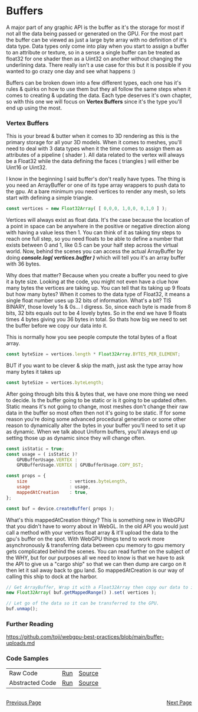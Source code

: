 # Buffers

A major part of any graphic API is the buffer as it's the storage for most if not all the data being passed or generated on the GPU. For the most part the buffer can be viewed as just a large byte array with no definition of it's data type. Data types only come into play when you start to assign a buffer to an attribute or texture, so in a sense a single buffer can be treated as float32 for one shader then as a Uint32 on another without changing the underlining data. There really isn't a use case for this but it is possible if you wanted to go crazy one day and see what happens :)

Buffers can be broken down into a few different types, each one has it's rules & quirks on how to use them but they all follow the same steps when it comes to creating & updating the data. Each type deserves it's own chapter, so with this one we will focus on **Vertex Buffers** since it's the type you'll end up using the most.

### Vertex Buffers
This is your bread & butter when it comes to 3D rendering as this is the primary storage for all your 3D models. When it comes to meshes, you'll need to deal with 3 data types when it the time comes to assign them as attributes of a pipeline ( shader ). All data related to the vertex will always be a Float32 while the data defining the faces ( triangles ) will either be Uint16 or Uint32.

I know in the beginning I said buffer's don't really have types. The thing is you need an ArrayBuffer or one of its type array wrappers to push data to the gpu. At a bare minimum you need vertices to render any mesh, so lets start with defining a simple triangle.

```js
const vertices = new Float32Array( [ 0,0,0, 1,0,0, 0,1,0 ] );
```

Vertices will always exist as float data. It's the case because the location of a point in space can be anywhere in the positive or negative direction along with having a value less then 1. You can think of it as taking tiny steps to reach one full step, so you need floats to be able to define a number that exists between 0 and 1, like 0.5 can be your half step across the virtual world. Now, behind the scenes you can access the actual ArrayBuffer by doing ***console.log( vertices.buffer )*** which will tell you it's an array buffer with 36 bytes.

Why does that matter? Because when you create a buffer you need to give it a byte size. Looking at the code, you might not even have a clue how many bytes the vertices are taking up. You can tell that its taking up 9 floats but how many bytes? When it comes to the data type of Float32, it means a single float number uses up 32 bits of information. What's a bit? TIS BINARY, those lovely 1s & 0s... I digress. So, since each byte is made from 8 bits, 32 bits equals out to be 4 lovely bytes. So in the end we have 9 floats times 4 bytes giving you 36 bytes in total. So thats how big we need to set the buffer before we copy our data into it.

This is normally how you see people compute the total bytes of a float array.
```js
const byteSize = vertices.length * Float32Array.BYTES_PER_ELEMENT;
```

BUT if you want to be clever & skip the math, just ask the type array how many bytes it takes up
```js
const byteSize = vertices.byteLength;
```

After going through bits this & bytes that, we have one more thing we need to decide. Is the buffer going to be static or is it going to be updated often. Static means it's not going to change, most meshes don't change their raw data in the buffer so most often then not it's going to be static. If for some reason you're doing some advanced procedural generation or some other reason to dynamically alter the bytes in your buffer you'll need to set it up as dynamic. When we talk about Uniform buffers, you'll always end up setting those up as dynamic since they will change often.

```js
const isStatic = true;
const usage = ( isStatic )? 
    GPUBufferUsage.VERTEX : 
    GPUBufferUsage.VERTEX | GPUBufferUsage.COPY_DST;

const props = {
    size                : vertices.byteLength,
    usage               : usage,
    mappedAtCreation    : true,
};

const buf = device.createBuffer( props );
```

What's this mappedAtCreation thingy? This is something new in WebGPU that you didn't have to worry about in WebGL. In the old API you would just call a method with your vertices float array & it'll upload the data to the gpu's buffer on the spot. With WebGPU things tend to work more asynchronously & transferring data between cpu memory to gpu memory gets complicated behind the scenes. You can read further on the subject of the WHY, but for our purposes all we need to know is that we have to ask the API to give us a "cargo ship" so that we can then dump are cargo on it then let it sail away back to gpu land. So mappedAtCreation is our way of calling this ship to dock at the harbor.

```js
// Get ArrayBuffer, Wrap it with a Float32Array then copy our data to it.
new Float32Array( buf.getMappedRange() ).set( vertices );

// Let go of the data so it can be transferred to the GPU.
buf.unmap();
```

### Further Reading

https://github.com/toji/webgpu-best-practices/blob/main/buffer-uploads.md

### Code Samples
||||
| - | -: | -: |
| Raw Code | <a href="/learn_webgpu/lessons/003_buffers/raw_code.html" target="_blank">Run</a> | <a href="https://github.com/sketchpunklabs/learn_webgpu/blob/main/lessons/003_buffers/raw_code.html" target="_blank">Source</a>
| Abstracted Code | <a href="/learn_webgpu/lessons/003_buffers/abstract_code.html" target="_blank">Run</a> | <a href="https://github.com/sketchpunklabs/learn_webgpu/blob/main/lessons/003_buffers/abstract_code.html" target="_blank">Source</a>


<div style="float:left">

[Previous Page](/lessons/002_context/index.md)

</div>

<div style="float:right">

[Next Page](/lessons/002_context/index.md)

</div>